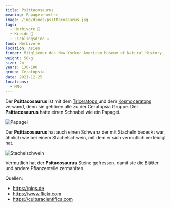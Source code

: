 ```yaml
---
title: Psittacosaurus
meaning: Papageienechse
image: /img/dinos/psittacosaurus.jpg
tags:
  - Herbivore 🌿
  - Kreide 🦴
  - Lieblingsdino ⭐
food: Herbivore
location: Asien
finder: Mitglieder des New Yorker American Museum of Natural History
weight: 50kg
size: 2m
years: 130-100
group: Ceratopsia
date: 2021-12-25
locations:
  - MNG
---
```

Der **Psittacosaurus** ist mit dem [Triceratops ](/dinos/triceratops/)und dem [Kosmoceratops ](/dinos/kosmoceratops)verwand, denn sie gehören alle zu der Ceratopsia Gruppe. Der **Psittacosaurus** hatte einen Schnabel wie ein Papagei.

![Papagei ](/img/dinos/papagei.jpg)

Der **Psittacosaurus** hat auch einen Schwanz der mit Stacheln bedeckt war, ähnlich wie bei einem Stachelschwein, mit dem er sich vermutlich verteidigt hat.

![Stachelschwein](/img/dinos/stachelschwein.jpg)

Vermutlich hat der **Psitacosaurus** Steine gefressen, damit sie die Blätter und andere Pflanzenteile zermahlten. 

Quellen:

* <https://piqs.de>
* <https://www.flickr.com>
* <https://culturacientifica.com>